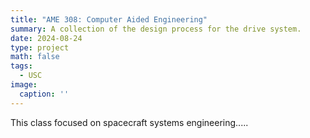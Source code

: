 ```yaml
---
title: "AME 308: Computer Aided Engineering"
summary: A collection of the design process for the drive system.
date: 2024-08-24
type: project
math: false
tags:
  - USC
image:
  caption: ''
---
```


This class focused on spacecraft systems engineering.....
